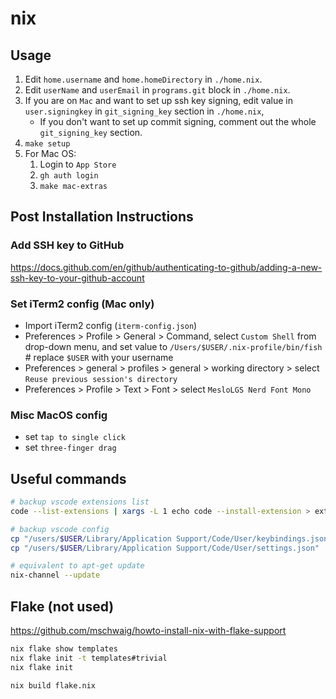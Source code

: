 # nix

## Usage

1. Edit `home.username` and `home.homeDirectory` in `./home.nix`.
2. Edit `userName` and `userEmail` in `programs.git` block in `./home.nix`.
3. If you are on `Mac` and want to set up ssh key signing, edit value in `user.signingkey` in `git_signing_key` section in `./home.nix`,
   - If you don't want to set up commit signing, comment out the whole `git_signing_key` section.
4. `make setup`
5. For Mac OS:
   1. Login to `App Store`
   2. `gh auth login`
   3. `make mac-extras`

## Post Installation Instructions

### Add SSH key to GitHub

<https://docs.github.com/en/github/authenticating-to-github/adding-a-new-ssh-key-to-your-github-account>

### Set iTerm2 config (Mac only)

- Import iTerm2 config (`iterm-config.json`)
- Preferences > Profile > General > Command, select `Custom Shell` from drop-down menu, and set value to `/Users/$USER/.nix-profile/bin/fish` # replace `$USER` with your username
- Preferences > general > profiles > general > working directory > select `Reuse previous session's directory`
- Preferences > Profile > Text > Font > select `MesloLGS Nerd Font Mono`

### Misc MacOS config

- set `tap to single click`
- set `three-finger drag`

## Useful commands

```bash
# backup vscode extensions list
code --list-extensions | xargs -L 1 echo code --install-extension > ext_install.sh

# backup vscode config
cp "/users/$USER/Library/Application Support/Code/User/keybindings.json" .
cp "/users/$USER/Library/Application Support/Code/User/settings.json" .

# equivalent to apt-get update
nix-channel --update
```

## Flake (not used)

<https://github.com/mschwaig/howto-install-nix-with-flake-support>

```bash
nix flake show templates
nix flake init -t templates#trivial
nix flake init

nix build flake.nix
```
